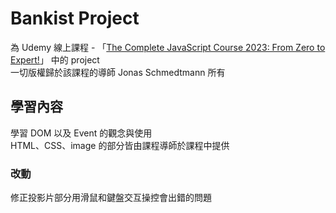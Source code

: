 # Bankist Project

為 Udemy 線上課程 - 「[The Complete JavaScript Course 2023: From Zero to Expert!](https://www.udemy.com/course/the-complete-javascript-course/)」 中的 project  
一切版權歸於該課程的導師 Jonas Schmedtmann 所有

## 學習內容

學習 DOM 以及 Event 的觀念與使用  
HTML、CSS、image 的部分皆由課程導師於課程中提供

### 改動

修正投影片部分用滑鼠和鍵盤交互操控會出錯的問題
